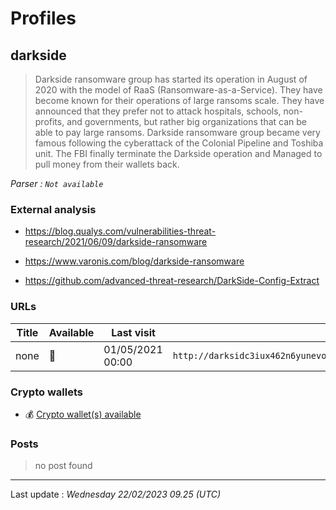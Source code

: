 # Profiles

## **darkside**

> Darkside ransomware group has started its operation in August of 2020 with the model of RaaS (Ransomware-as-a-Service). They have become known for their operations of large ransoms scale. They have announced that they prefer not to attack hospitals, schools, non-profits, and governments, but rather big organizations that can be able to pay large ransoms. Darkside ransomware group became very famous following the cyberattack of the Colonial Pipeline and Toshiba unit. The FBI finally terminate the Darkside operation and Managed to pull money from their wallets back.

_Parser : `Not available`_

### External analysis
- https://blog.qualys.com/vulnerabilities-threat-research/2021/06/09/darkside-ransomware

- https://www.varonis.com/blog/darkside-ransomware

- https://github.com/advanced-threat-research/DarkSide-Config-Extract

### URLs
| Title | Available | Last visit | fqdn | Screenshot 
|---|---|---|---|---|
| none | 🔴 | 01/05/2021 00:00 | `http://darksidc3iux462n6yunevoag52ntvwp6wulaz3zirkmh4cnz6hhj7id.onion` | ❌ | 

### Crypto wallets
* 💰 <a href="/#/crypto/darkside.md">Crypto wallet(s) available</a>


### Posts

> no post found


 --- 


Last update : _Wednesday 22/02/2023 09.25 (UTC)_
